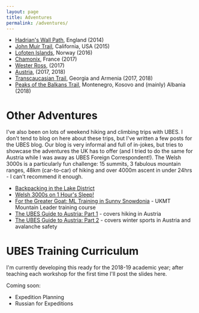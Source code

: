 ```yaml
---
layout: page
title: Adventures
permalink: /adventures/
---
```


* [Hadrian's Wall Path](/hadrians), England (2014)
* [John Muir Trail](/jmt), California, USA (2015)
* [Lofoten Islands](/lofoten), Norway (2016)
* [Chamonix](/chamonix), France (2017)
* [Wester Ross](/wester), (2017)
* [Austria](/austria), (2017, 2018)
* [Transcaucasian Trail](/tct), Georgia and Armenia (2017, 2018)
* [Peaks of the Balkans Trail](/balkans), Montenegro, Kosovo and (mainly) Albania (2018)

# Other Adventures
I've also been on lots of weekend hiking and climbing trips with UBES. I don't tend to blog on here about these trips, but I've written a few posts for the UBES blog. Our blog is very informal and full of in-jokes, but tries to showcase the adventures the UK has to offer (and I tried to do the same for Austria while I was away as UBES Foreign Correspondent!). The Welsh 3000s is a particularly fun challenge: 15 summits, 3 fabulous mountain ranges, 48km (car-to-car) of hiking and over 4000m ascent in under 24hrs - I can't recommend it enough.

* [Backpacking in the Lake District](https://www.ubes.co.uk/2016/03/21/backpacking-in-lake-distric/)
* [Welsh 3000s on 1 Hour's Sleep!](https://www.ubes.co.uk/2016/06/26/welsh-3000s-on-1hours-sleep-on-summi/)
* [For the Greater Goat: ML Training in Sunny Snowdonia](https://www.ubes.co.uk/2016/08/03/for-the-greater-goat-ml-training-in-sunny-snowdonia/) - UKMT Mountain Leader training course
* [The UBES Guide to Austria: Part 1](https://www.ubes.co.uk/2017/12/15/ubes-guide-austria-part-1/) - covers hiking in Austria
* [The UBES Guide to Austria: Part 2](https://www.ubes.co.uk/2018/03/02/ubes-guide-austria-part-2/) - covers winter sports in Austria and avalanche safety

# UBES Training Curriculum
I'm currently developing this ready for the 2018-19 academic year; after teaching each workshop for the first time I'll post the slides here.

Coming soon:
* Expedition Planning
* Russian for Expeditions
